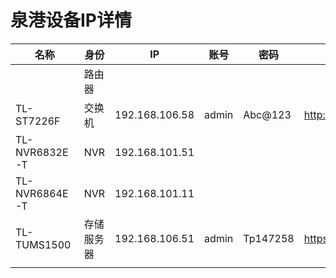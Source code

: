 # 泉港设备IP详情

| 名称          | 身份       | IP             | 账号  | 密码     | 访问地址                      |
| ------------- | ---------- | -------------- | ----- | -------- | ----------------------------- |
|               | 路由器     |                |       |          |                               |
| TL-ST7226F    | 交换机     | 192.168.106.58 | admin | Abc@123  | <http://192.168.106.58> |
| TL-NVR6832E-T | NVR        | 192.168.101.51 |       |          |                               |
| TL-NVR6864E-T | NVR        | 192.168.101.11 |       |          |                               |
| TL-TUMS1500   | 存储服务器 | 192.168.106.51 | admin | Tp147258 | <https://192.168.106.51:8888> |
|               |            |                |       |          |                               |
